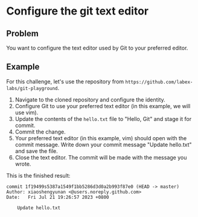 # Configure the git text editor

## Problem

You want to configure the text editor used by Git to your preferred editor.

## Example

For this challenge, let's use the repository from `https://github.com/labex-labs/git-playground`.

1. Navigate to the cloned repository and configure the identity.
2. Configure Git to use your preferred text editor (in this example, we will use vim).
3. Update the contents of the `hello.txt` file to "Hello, Git" and stage it for commit.
4. Commit the change.
5. Your preferred text editor (in this example, vim) should open with the commit message. Write down your commit message "Update hello.txt" and save the file.
6. Close the text editor. The commit will be made with the message you wrote.

This is the finished result:

```shell
commit 1f19499s5387a1549f1bb5286d3d0a2b993f87e0 (HEAD -> master)
Author: xiaoshengyunan <@users.noreply.github.com>
Date:   Fri Jul 21 19:26:57 2023 +0800

    Update hello.txt
```
